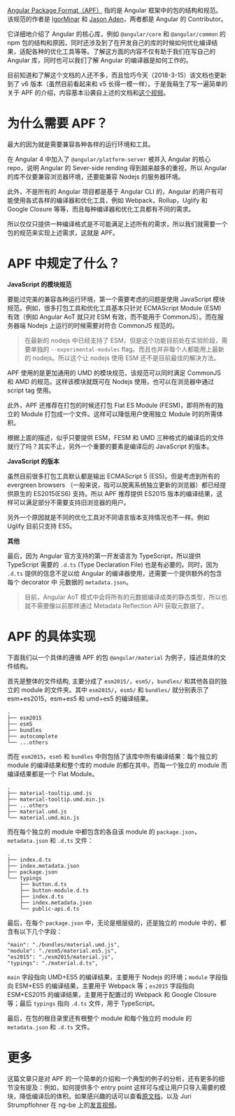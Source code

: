 [Angular Package Format（APF）](https://docs.google.com/document/d/1CZC2rcpxffTDfRDs6p1cfbmKNLA6x5O-NtkJglDaBVs/preview#) 指的是 Angular 框架中的包的结构和规范。该规范的作者是 [IgorMinar](https://github.com/IgorMinar) 和 [Jason Aden](https://github.com/jasonaden)，两者都是 Angular 的 Contributor。

它详细地介绍了 Angular 的核心库，例如 `@angular/core` 和 `@angular/common` 的 npm 包的结构和原因，同时还涉及到了在开发自己的库的时候如何优化编译结果，适配各种的优化工具等等。了解这方面的内容不仅有助于我们在写自己的 Angular 库，同时也可以我们了解 Angular 的编译器是如何工作的。

目前知道和了解这个文档的人还不多，而且恰巧今天（2018-3-15）该文档也更新到了 v6 版本（虽然目前看起来和 v5 长得一模一样）。于是我萌生了写一遍简单的关于 APF 的介绍，内容基本沿袭自上述的文档和[这个视频](https://youtu.be/QfvwQEJVOig)。

# 为什么需要 APF？

最大的因为就是需要兼容各种各样的运行环境和工具。

在 Angular 4 中加入了 `@angular/platform-server` 被并入 Angular 的核心 repo，说明 Angular 的 Sever-side rending 得到越来越多的重视，所以 Angular 的库不仅要兼容浏览器环境，还要能兼容 Nodejs 的服务器环境。

此外，不是所有的 Angular 项目都是基于 Angular CLI 的，Angular 的用户有可能使用各式各样的编译器和优化工具，例如 Webpack，Rollup，Uglify 和 Google Closure 等等，而且每种编译器和优化工具都有不同的需求。

所以仅仅只提供一种编译格式是不可能满足上述所有的需求，所以我们就需要一个包的规范来实现上述需求，这就是 APF。

# APF 中规定了什么？

**JavaScript 的模块规范**

要能过完美的兼容各种运行环境，第一个需要考虑的问题是使用 JavaScript 模块规范。例如，很多打包工具和优化工具基本只针对 ECMAScript Module (ESM) 有效（例如 Angular AoT 就只对 ESM 有效，而不能用于 CommonJS）。而在服务器端 Nodejs 上运行的时候需要对符合 CommonJS 规范的。

> 在最新的 nodejs 中已经支持了 ESM，但是这个功能目前处在实验阶段，需要单独的 `--experimental-modules` flag。而且也并非每个人都能用上最新的 nodejs。所以这个让 nodejs 使用 ESM 还不是目前最佳的解决方法。

APF 使用的是更加通用的 UMD 的模块规范，该规范可以同时满足 CommonJS 和 AMD 的规范。这样该模块就既可在 Nodejs 使用，也可以在浏览器中通过 script tag 使用。

此外，APF 还推荐在打包的时候还打包 Flat ES Module (FESM)，即将所有的独立的 Module 打包成一个文件。这样可以降低用户使用独立 Module 时的所需体积。

根据上面的描述，似乎只要提供 ESM，FESM 和 UMD 三种格式的编译后的文件就行了吗？其实不止，另外一个重要的要素是编译后的 JavaScript 的版本。

**JavaScript 的版本**

虽然目前很多打包工具默认都是输出 ECMAScript 5 (ES5)。但是考虑到所有的 evergreen browsers （一般来说，指可以脱离系统独立更新的浏览器）都已经提供原生的 ES2015(ES6) 支持。所以 APF 推荐提供 ES2015 版本的编译结果，这样可以满足部分不需要支持旧浏览器的用户。

另外一个原因就是不同的优化工具对不同语言版本支持情况也不一样。例如 Uglify 目前只支持 ES5。

**其他**

最后，因为 Angular 官方支持的第一开发语言为 TypeScript，所以提供 TypeScript 需要的 `.d.ts` (Type Declaration File) 也是有必要的。同时，因为 `.d.ts` 提供的信息不足以给 Angular 的编译器使用，还需要一个提供额外的包含每个 decorator 中 元数据的 `metadata.json`。

> 目前，Angular AoT 模式中会将所有的元数据编译成类的静态类型，所以也就不需要像以前那样通过 Metadata Reflection API 获取元数据了。

# APF 的具体实现

下面我们以一个具体的遵循 APF 的包 `@angular/material` 为例子，描述具体的文件结构。

首先是整体的文件结构, 主要分成了 `esm2015/`，`esm5/`，`bundles/` 和其他各自的独立的 module 的文件夹。其中 `esm2015/`，`esm5/` 和 `bundles/` 就分别表示了 esm+es2015，esm+es5 和 umd+es5 的编译结果。

```
.
├── esm2015
├── esm5
├── bundles
├── autocomplete
└── ...others
```

而在 `esm2015`，`esm5` 和 `bundles` 中则包括了该库中所有编译结果：每个独立的 module 的编译结果和整个库的 module 的都在其中。而每一个独立的 module 而编译结果都是一个 Flat Module。

```
.
├── material-tooltip.umd.js
├── material-tooltip.umd.min.js
├── ...others
├── material.umd.js
└── material.umd.min.js
```

而在每个独立的 module 中都包含的各自该 module 的 `package.json`，`metadata.json` 和 `.d.ts` 文件：

```
.
├── index.d.ts
├── index.metadata.json
├── package.json
└── typings
    ├── button.d.ts
    ├── button-module.d.ts
    ├── index.d.ts
    ├── index.metadata.json
    └── public-api.d.ts
```

最后，在每个 `package.json` 中，无论是根层级的，还是独立的 module 中的，都含有以下几个字段：

```
"main": "./bundles/material.umd.js",
"module": "./esm5/material.es5.js",
"es2015": "./esm2015/material.js",
"typings": "./material.d.ts",
```

`main` 字段指向 UMD+ES5 的编译结果，主要用于 Nodejs 的环境；`module` 字段指向 ESM+ES5 的编译结果，主要用于 Webpack 等；`es2015` 字段指向 ESM+ES2015 的编译结果，主要用于配置过的 Webpack 和 Google Closure 等；最后 `typings` 指向 `.d.ts` 文件，用于 TypeScript。

最后，在包的根目录里还有根整个 module 和每个独立的 module 的 `metadata.json` 和 `.d.ts` 文件。

# 更多

这篇文章只是对 APF 的一个简单的介绍和一个典型的例子的分析，还有更多的细节没有提及：例如，如何提供多个 entry point 这样可与成让用户只导入需要的模块，降低编译后的体积。如果感兴趣的话可以查看[原文档](https://docs.google.com/document/d/1CZC2rcpxffTDfRDs6p1cfbmKNLA6x5O-NtkJglDaBVs/preview#)，以及 Juri Strumpflohner 在 ng-be 上的[发言视频](https://youtu.be/K4YMmwxGKjY)。
